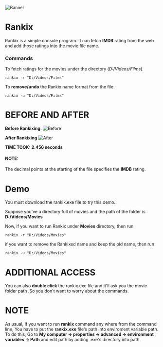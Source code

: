 ![Banner](http://s6.postimg.org/3xisyu8fl/banner.png)
# Rankix
Rankix is a simple console program. It can fetch **IMDB** rating from the web and add those ratings into the movie file name.

### Commands
To fetch ratings for the movies under the directory (*D:/Videos/Films*).
```
rankix -r "D:/Videos/Films"
```

To **remove/undo** the Rankix name format from the file.
```
rankix -u "D:/Videos/Films"
```

BEFORE AND AFTER
================
**Before Rankixing.**
![Before](http://s6.postimg.org/7v62o8v8x/screenshot_1.png)

**After Rankixing**
![After](http://s6.postimg.org/5f49aed69/screenshot_2.png)

**TIME TOOK: 2.456 seconds**

#### NOTE:
The decimal points at the starting of the file specifies the **IMDB** rating.



Demo
====

You must download the rankix.exe file to try this demo.

Suppose you've a directory full of movies and the path of the folder is **D:/Videos/Movies**

Now, if you want to run Rankix under **Movies** directory, then run 
```
rankix -r "D:/Videos/Movies"
```

if you want to remove the Rankixed name and keep the old name, then run
```
rankix -u "D:/Videos/Movies"
```

ADDITIONAL ACCESS
=================
You can also **double click** the rankix.exe file and it'll ask you the movie folder path .So you don't want to worry about the commands.

NOTE
====
As usual, If you want to run **rankix** command any where from the command line, 
You have to put the **rankix.exe** file's path into enviroment variable path. To do this,
Go to **My computer -> properties -> advanced -> environment variables -> Path** and edit path by adding .exe's directory into path.





